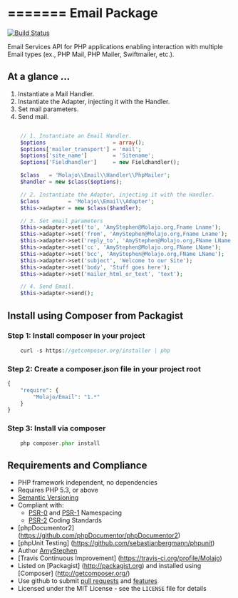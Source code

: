 =======
Email Package
=======

[![Build Status](https://travis-ci.org/Molajo/Email.png?branch=master)](https://travis-ci.org/Molajo/Email)

Email Services API for PHP applications enabling interaction with multiple Email types
(ex., PHP Mail, PHP Mailer, Swiftmailer, etc.).

## At a glance ...

1. Instantiate a Mail Handler.
2. Instantiate the Adapter, injecting it with the Handler.
3. Set mail parameters.
4. Send mail.

```php

    // 1. Instantiate an Email Handler.
    $options                     = array();
    $options['mailer_transport'] = 'mail';
    $options['site_name']        = 'Sitename';
    $options['Fieldhandler']     = new Fieldhandler();

    $class   = 'Molajo\\Email\\Handler\\PhpMailer';
    $handler = new $class($options);

    // 2. Instantiate the Adapter, injecting it with the Handler.
    $class         = 'Molajo\\Email\\Adapter';
    $this->adapter = new $class($handler);

    // 3. Set email parameters
    $this->adapter->set('to', 'AmyStephen@Molajo.org,Fname Lname');
    $this->adapter->set('from', 'AmyStephen@Molajo.org,Fname Lname');
    $this->adapter->set('reply_to', 'AmyStephen@Molajo.org,FName LName');
    $this->adapter->set('cc', 'AmyStephen@Molajo.org,FName LName');
    $this->adapter->set('bcc', 'AmyStephen@Molajo.org,FName LName');
    $this->adapter->set('subject', 'Welcome to our Site');
    $this->adapter->set('body', 'Stuff goes here');
    $this->adapter->set('mailer_html_or_text', 'text');

    // 4. Send Email.
    $this->adapter->send();

```

## Install using Composer from Packagist

### Step 1: Install composer in your project

```php
    curl -s https://getcomposer.org/installer | php
```

### Step 2: Create a **composer.json** file in your project root

```php
{
    "require": {
        "Molajo/Email": "1.*"
    }
}
```

### Step 3: Install via composer

```php
    php composer.phar install
```

## Requirements and Compliance
 * PHP framework independent, no dependencies
 * Requires PHP 5.3, or above
 * [Semantic Versioning](http://semver.org/)
 * Compliant with:
    * [PSR-0](https://github.com/php-fig/fig-standards/blob/master/accepted/PSR-0.md) and [PSR-1](https://github.com/php-fig/fig-standards/blob/master/accepted/PSR-1-basic-coding-standard.md) Namespacing
    * [PSR-2](https://github.com/php-fig/fig-standards/blob/master/accepted/PSR-2-coding-style-guide.md) Coding Standards
 * [phpDocumentor2] (https://github.com/phpDocumentor/phpDocumentor2)
 * [phpUnit Testing] (https://github.com/sebastianbergmann/phpunit)
 * Author [AmyStephen](http://twitter.com/AmyStephen)
 * [Travis Continuous Improvement] (https://travis-ci.org/profile/Molajo)
 * Listed on [Packagist] (http://packagist.org) and installed using [Composer] (http://getcomposer.org/)
 * Use github to submit [pull requests](https://github.com/Molajo/Email/pulls) and [features](https://github.com/Molajo/Email/issues)
 * Licensed under the MIT License - see the `LICENSE` file for details

